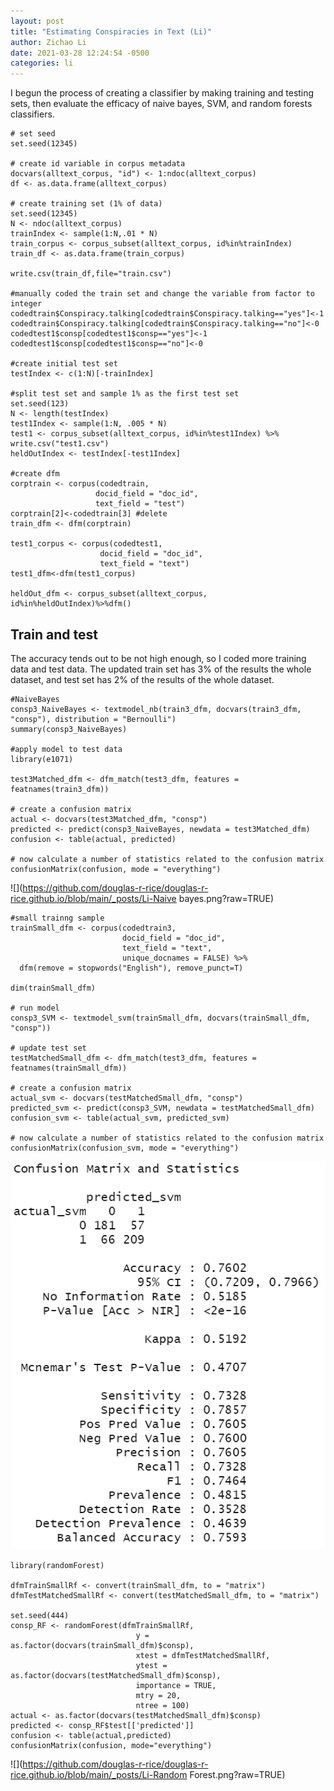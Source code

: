 ```yaml
---
layout: post
title: "Estimating Conspiracies in Text (Li)"
author: Zichao Li
date: 2021-03-28 12:24:54 -0500
categories: li
---
```


I begun the process of creating a classifier by making training and testing sets, then evaluate the efficacy of naive bayes, SVM, and random forests classifiers.

```{}
# set seed
set.seed(12345)

# create id variable in corpus metadata
docvars(alltext_corpus, "id") <- 1:ndoc(alltext_corpus)
df <- as.data.frame(alltext_corpus)

# create training set (1% of data)
set.seed(12345)
N <- ndoc(alltext_corpus)
trainIndex <- sample(1:N,.01 * N) 
train_corpus <- corpus_subset(alltext_corpus, id%in%trainIndex)
train_df <- as.data.frame(train_corpus)

write.csv(train_df,file="train.csv")

#manually coded the train set and change the variable from factor to integer
codedtrain$Conspiracy.talking[codedtrain$Conspiracy.talking=="yes"]<-1
codedtrain$Conspiracy.talking[codedtrain$Conspiracy.talking=="no"]<-0
codedtest1$consp[codedtest1$consp=="yes"]<-1
codedtest1$consp[codedtest1$consp=="no"]<-0

#create initial test set
testIndex <- c(1:N)[-trainIndex]

#split test set and sample 1% as the first test set
set.seed(123)
N <- length(testIndex)
test1Index <- sample(1:N, .005 * N)
test1 <- corpus_subset(alltext_corpus, id%in%test1Index) %>% write.csv("test1.csv")
heldOutIndex <- testIndex[-test1Index]

#create dfm
corptrain <- corpus(codedtrain,
                   docid_field = "doc_id",
                   text_field = "test")
corptrain[2]<-codedtrain[3] #delete
train_dfm <- dfm(corptrain)

test1_corpus <- corpus(codedtest1,
                    docid_field = "doc_id",
                    text_field = "text")
test1_dfm<-dfm(test1_corpus)

heldOut_dfm <- corpus_subset(alltext_corpus, id%in%heldOutIndex)%>%dfm()
```

## Train and test

The accuracy tends out to be not high enough, so I coded more training data and test data. The updated train set has 3% of the results the whole dataset, and test set has 2% of the results of the whole dataset. 

```{run Naive Bayes model on updated data subset}
#NaiveBayes
consp3_NaiveBayes <- textmodel_nb(train3_dfm, docvars(train3_dfm, "consp"), distribution = "Bernoulli") 
summary(consp3_NaiveBayes)

#apply model to test data
library(e1071)

test3Matched_dfm <- dfm_match(test3_dfm, features = featnames(train3_dfm))

# create a confusion matrix  
actual <- docvars(test3Matched_dfm, "consp")
predicted <- predict(consp3_NaiveBayes, newdata = test3Matched_dfm)
confusion <- table(actual, predicted)

# now calculate a number of statistics related to the confusion matrix
confusionMatrix(confusion, mode = "everything")
```

![](https://github.com/douglas-r-rice/douglas-r-rice.github.io/blob/main/_posts/Li-Naive bayes.png?raw=TRUE)


```{Run Support Vector Machine}
#small trainng sample
trainSmall_dfm <- corpus(codedtrain3,
                         docid_field = "doc_id",
                         text_field = "text",
                         unique_docnames = FALSE) %>%
  dfm(remove = stopwords("English"), remove_punct=T)

dim(trainSmall_dfm)

# run model
consp3_SVM <- textmodel_svm(trainSmall_dfm, docvars(trainSmall_dfm, "consp"))

# update test set
testMatchedSmall_dfm <- dfm_match(test3_dfm, features = featnames(trainSmall_dfm))

# create a confusion matrix 
actual_svm <- docvars(testMatchedSmall_dfm, "consp")
predicted_svm <- predict(consp3_SVM, newdata = testMatchedSmall_dfm)
confusion_svm <- table(actual_svm, predicted_svm)

# now calculate a number of statistics related to the confusion matrix
confusionMatrix(confusion_svm, mode = "everything")
```

![](https://github.com/douglas-r-rice/douglas-r-rice.github.io/blob/main/_posts/Li-SVM.png?raw=TRUE)


```{Run random forest}
library(randomForest)

dfmTrainSmallRf <- convert(trainSmall_dfm, to = "matrix")
dfmTestMatchedSmallRf <- convert(testMatchedSmall_dfm, to = "matrix")

set.seed(444)
consp_RF <- randomForest(dfmTrainSmallRf, 
                            y = as.factor(docvars(trainSmall_dfm)$consp),
                            xtest = dfmTestMatchedSmallRf, 
                            ytest = as.factor(docvars(testMatchedSmall_dfm)$consp),
                            importance = TRUE,
                            mtry = 20,
                            ntree = 100)
actual <- as.factor(docvars(testMatchedSmall_dfm)$consp)
predicted <- consp_RF$test[['predicted']]
confusion <- table(actual,predicted)
confusionMatrix(confusion, mode="everything")
```

![](https://github.com/douglas-r-rice/douglas-r-rice.github.io/blob/main/_posts/Li-Random Forest.png?raw=TRUE)
